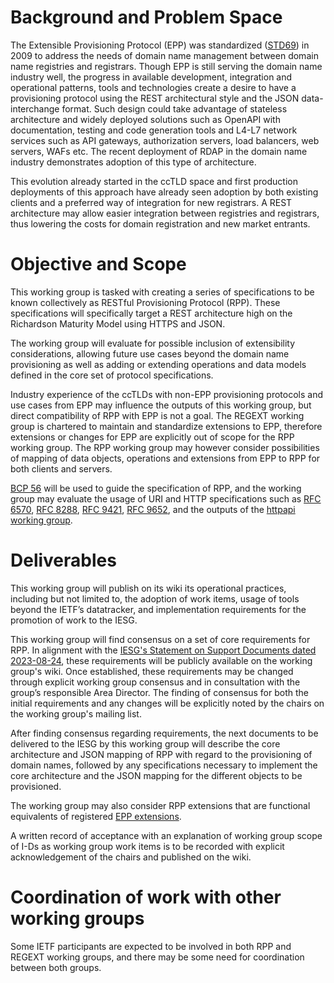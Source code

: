 # Background and Problem Space

The Extensible Provisioning Protocol (EPP) was standardized ([STD69](https://datatracker.ietf.org/doc/std69/)) 
in 2009 to address the needs of domain name management between domain name registries and registrars.
Though EPP is still serving the domain name industry well, the progress in available development, integration and operational
patterns, tools and technologies create a desire to have a provisioning protocol using the REST architectural style and the JSON data-interchange format.
Such design could take advantage of stateless architecture and widely deployed solutions such as OpenAPI with documentation,
testing and code generation tools and L4-L7 network services such as API gateways, authorization servers, load balancers, web servers, WAFs etc.
The recent deployment of RDAP in the domain name industry demonstrates adoption of this type of architecture.

This evolution already started in the ccTLD space and first production deployments of this approach have already seen
adoption by both existing clients and a preferred way of integration for new registrars.
A REST architecture may allow easier integration between registries and registrars, thus lowering the
costs for domain registration and new market entrants.

# Objective and Scope

This working group is tasked with creating a series of specifications
to be known collectively as RESTful Provisioning Protocol (RPP).
These specifications will specifically target a REST architecture high on the Richardson Maturity Model
using HTTPS and JSON. 

The working group will evaluate for possible inclusion of extensibility considerations, allowing
future use cases beyond the domain name provisioning as well as adding
or extending operations and data models defined in the core set of protocol specifications.

Industry experience of the ccTLDs with non-EPP provisioning protocols and use cases from EPP may influence the outputs
of this working group, but direct compatibility of RPP with EPP is not a goal.
The REGEXT working group is chartered to maintain and standardize extensions to EPP, therefore
extensions or changes for EPP are explicitly out of scope for the RPP working group.
The RPP working group may however consider possibilities of mapping of data objects, operations and extensions from EPP to RPP for both clients and servers.

[BCP 56](https://datatracker.ietf.org/doc/html/rfc9205) will be used to guide the specification of RPP,
and the working group may evaluate the usage of URI and HTTP specifications such as 
[RFC 6570](https://datatracker.ietf.org/doc/html/rfc6570), [RFC 8288](https://datatracker.ietf.org/doc/html/rfc8288),
[RFC 9421](https://datatracker.ietf.org/doc/html/rfc9421), [RFC 9652](https://www.rfc-editor.org/rfc/rfc9652.html), 
and the outputs of the [httpapi working group](https://datatracker.ietf.org/wg/httpapi/about/).

# Deliverables

This working group will publish on its wiki its operational practices,
including but not limited to, the adoption of work items, usage of
tools beyond the IETF’s datatracker, and implementation requirements
for the promotion of work to the IESG.

This working group will find consensus on a set of core requirements for RPP.
In alignment with the [IESG's Statement on Support Documents dated 2023-08-24](https://datatracker.ietf.org/doc/statement-iesg-support-documents-in-ietf-working-groups-20230824/),
these requirements will be publicly available on the working group's wiki.
Once established, these requirements may be changed through explicit working group
consensus and in consultation with the group’s responsible Area Director.
The finding of consensus for both the initial requirements and any changes will
be explicitly noted by the chairs on the working group's mailing list.

After finding consensus regarding requirements, the next documents to be delivered to the IESG 
by this working group will describe the core architecture and JSON mapping of RPP with regard to the
provisioning of domain names, followed by any specifications necessary
to implement the core architecture and the JSON mapping for the different objects to be provisioned.

The working group may also consider RPP extensions that are functional equivalents of registered [EPP extensions](https://www.iana.org/assignments/epp-extensions/epp-extensions.xhtml).

A written record of acceptance with an explanation of working group scope of I-Ds as working group work items 
is to be recorded with explicit acknowledgement of the chairs and published on the wiki.

# Coordination of work with other working groups
Some IETF participants are expected to be involved in both RPP and REGEXT working groups, and there may be some need for coordination between both groups.
